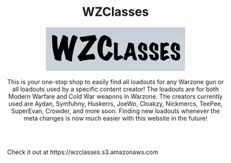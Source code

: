 <h1 align="center">WZClasses</h1>
<p align="center"><img src="https://github.com/Amgg12301/WZClasses/blob/main/wzclasses-logo.png"></p>
<p align="center">This is your one-stop shop to easily find all loadouts for any Warzone gun or all loadouts used by a specific content creator! The loadouts are for both Modern Warfare and Cold War weapons in Warzone. The creators currently used are Aydan, Symfuhny, Huskerrs, JoeWo, Cloakzy, Nickmercs, TeePee, SuperEvan, Crowder, and more soon. Finding new loadouts whenever the meta changes is now much easier with this website in the future!</p><br></br><p>Check it out at https://wzclasses.s3.amazonaws.com</p>